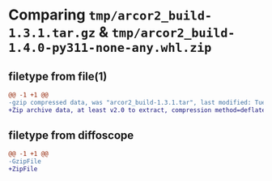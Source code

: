 # Comparing `tmp/arcor2_build-1.3.1.tar.gz` & `tmp/arcor2_build-1.4.0-py311-none-any.whl.zip`

## filetype from file(1)

```diff
@@ -1 +1 @@
-gzip compressed data, was "arcor2_build-1.3.1.tar", last modified: Tue Jan 30 14:59:32 2024, max compression
+Zip archive data, at least v2.0 to extract, compression method=deflate
```

## filetype from diffoscope

```diff
@@ -1 +1 @@
-GzipFile
+ZipFile
```


